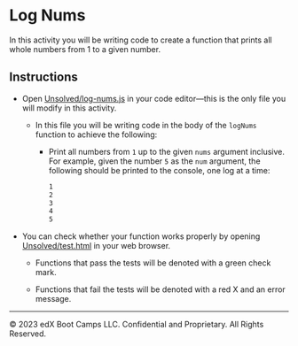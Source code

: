 # Log Nums

In this activity you will be writing code to create a function that prints all whole numbers from 1 to a given number.

## Instructions

* Open [Unsolved/log-nums.js](Unsolved/log-nums.js) in your code editor&mdash;this is the only file you will modify in this activity.

  * In this file you will be writing code in the body of the `logNums` function to achieve the following:

    * Print all numbers from `1` up to the given `nums` argument inclusive. For example, given the number `5` as the `num` argument, the following should be printed to the console, one log at a time:

      ```bash
      1
      2
      3
      4
      5
      ```

* You can check whether your function works properly by opening [Unsolved/test.html](Unsolved/test.html) in your web browser.

  * Functions that pass the tests will be denoted with a green check mark.

  * Functions that fail the tests will be denoted with a red X and an error message.

---

© 2023 edX Boot Camps LLC. Confidential and Proprietary. All Rights Reserved.
